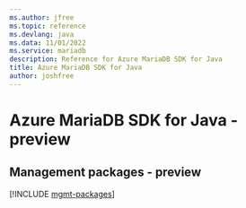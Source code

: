 ```yaml
---
ms.author: jfree
ms.topic: reference
ms.devlang: java
ms.data: 11/01/2022
ms.service: mariadb
description: Reference for Azure MariaDB SDK for Java
title: Azure MariaDB SDK for Java
author: joshfree
---
```

# Azure MariaDB SDK for Java - preview

## Management packages - preview
[!INCLUDE [mgmt-packages](mariadb-mgmt-index.md)]